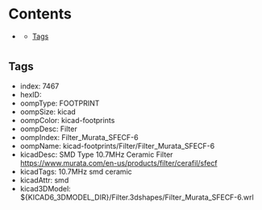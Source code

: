 



Contents
========

* [](#)
	* [Tags](#tags)

# 

## Tags

- index: 7467
- hexID: 
- oompType: FOOTPRINT
- oompSize: kicad
- oompColor: kicad-footprints
- oompDesc: Filter
- oompIndex: Filter_Murata_SFECF-6
- oompName: kicad-footprints/Filter/Filter_Murata_SFECF-6
- kicadDesc: SMD Type 10.7MHz Ceramic Filter https://www.murata.com/en-us/products/filter/cerafil/sfecf
- kicadTags: 10.7MHz smd ceramic
- kicadAttr: smd
- kicad3DModel: ${KICAD6_3DMODEL_DIR}/Filter.3dshapes/Filter_Murata_SFECF-6.wrl
